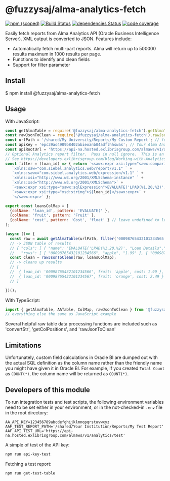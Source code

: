 # @fuzzysaj/alma-analytics-fetch

[![npm (scoped)](https://img.shields.io/npm/v/@fuzzysaj/alma-analytics-fetch.svg)](https://www.npmjs.com/package/@fuzzysaj/alma-analytics-fetch) [![Build Status](https://travis-ci.org/fuzzysaj/alma-analytics-fetch.svg?branch=master)](https://travis-ci.org/fuzzysaj/alma-analytics-fetch) [![dependencies Status](https://david-dm.org/fuzzysaj/alma-analytics-fetch/status.svg)](https://david-dm.org/fuzzysaj/alma-analytics-fetch) [![code coverage]( https://img.shields.io/codecov/c/github/fuzzysaj/alma-analytics-fetch.svg)](https://codecov.io/gh/fuzzysaj/alma-analytics-fetch)

Easily fetch reports from Alma Analytics API (Oracle Business Intelligence Server).  XML output is converted to JSON.  Features include:
* Automatically fetch multi-part reports.  Alma will return up to 500000 results maximum in 1000 results per page.
* Functions to identify and clean fields
* Support for filter parameter

## Install

$ npm install @fuzzysaj/alma-analytics-fetch

## Usage

With JavaScript:

```js
const getAlmaTable = require('@fuzzysaj/alma-analytics-fetch').getAlmaTable;
const rawJsonToClean = require('@fuzzysaj/alma-analytics-fetch').rawJsonToClean;
const urlPath = '/shared/My University/Reports/My Custom Report'; // full path in unencoded form (program automatically does URL encoding).
const apiKey = 'epc39ao4909b8402abieoanb04adflhhswas'; // Your Alma Analytics api keyj
const apiRootUrl = 'https://api-na.hosted.exlibrisgroup.com/almaws/v1/analytics'; // API URL. Change na to eu for Europe
// Optional Analytics report filter.  Pass in null ignore.  This is an example for passing an a loan id.
// See https://developers.exlibrisgroup.com/blog/Working-with-Analytics-REST-APIs/ for details on filter syntax
const filter = (loan_id) => { return `<sawx:expr xsi:type="sawx:comparison" op="greater" ` +
   `xmlns:saw="com.siebel.analytics.web/report/v1.1" ` +
   `xmlns:sawx="com.siebel.analytics.web/expression/v1.1" ` +
   `xmlns:xsi="http://www.w3.org/2001/XMLSchema-instance" ` +
   `xmlns:xsd="http://www.w3.org/2001/XMLSchema">` +
   `<sawx:expr xsi:type="sawx:sqlExpression">EVALUATE('LPAD(%1,20,%2)', "Loan Details"."Item Loan Id", '0')</sawx:expr>` +
   `<sawx:expr xsi:type="xsd:string">${loan_id}</sawx:expr>` +
   `</sawx:expr>` };

export const loansColMap = [
  {colName: 'loan_id', pattern: 'EVALUATE(' },
  {colName: 'fruit', pattern: 'Fruit' },
  {colName: 'cost', pattern: 'Cost', 'float' } // leave undefined to leave as string, else 'int', 'float', or 'boolean'
];

(async ()=> {
  const raw = await getAlmaTable(urlPath, filter('00098765432101234565'), apiKey, apiRootUrl);
  // -> JSON table of results
  // { "cols": [ { "name": "EVALUATE('LPAD(%1,20,%2)', "Loan Details"."Item Loan Id", "type": "varchar"" }, { "name": "Fruit", "type": "varchar" }, { "name": "Cost", "type": "double" } ]
  //   "rows": [ [ "00098765432101234566", "apple", "1.99" ], [ "00098765432101234567", "orange", "2.49" ], [ "banana", "0.59" ] ] }
  const clean = rawJsonToClean(raw, loansColMap);
  // -> cleans up results
  // [
  //  { loan_id: '00098765432101234566', fruit: 'apple', cost: 1.99 },
  //  { loan_id: '00098765432101234567', fruit: 'orange', cost: 2.49 }
  // ]

})();
```

With TypeScript:

```ts
import { getAlmaTable, AATable, ColMap, rawJsonToClean } from '@fuzzysaj/alma-analytics-fetch'
// everything else the same as JavaScript example
```

Several helpful raw table data processing functions are included such as 'convertStr', 'getColPositions',
and 'rawJsonToClean'

## Limitations

Unfortunately, custom field calculations in Oracle BI are dumped out with the actual SQL definition
as the column name rather than the friendly name you might have given it in Oracle BI.  For
example, if you created `Total Count` as `COUNT(*)`, the column name will be returned as `COUNT(*)`.

## Developers of this module

To run integration tests and test scripts, the following environment variables
need to be set either in your environment, or in the not-checked-in `.env` file
in the root directory:

```
AA_API_KEY=123456789abcdefghijklmnopqrstuvwxyz
AAF_TEST_REPORT_PATH='/shared/Your Institution/Reports/My Test Report'
AAF_API_TEST_URL='https://api-na.hosted.exlibrisgroup.com/almaws/v1/analytics/test'
```

A simple of test of the API key:
```bash
npm run api-key-test
```

Fetching a test report:
```bash
npm run get-test-table
```